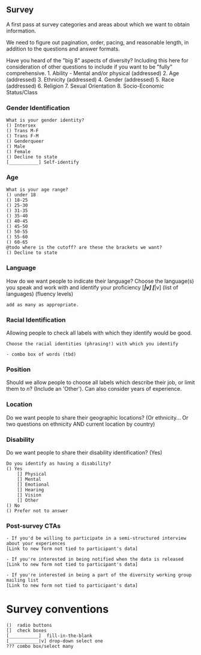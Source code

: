 ## Survey
A first pass at survey categories and areas about which we want to obtain information.

We need to figure out pagination, order, pacing, and reasonable length, in addition to the questions and answer formats.

Have you heard of the "big 8" aspects of diversity? Including this here for consideration of other questions to include if you want to be "fully" comprehensive.
    1. Ability - Mental and/or physical (addressed)
    2. Age (addressed)
    3. Ethnicity (addressed)
    4. Gender (addressed)
    5. Race (addressed)
    6. Religion
    7. Sexual Orientation
    8. Socio-Economic Status/Class

### Gender Identification
    What is your gender identity?
    () Intersex
    () Trans M-F
    () Trans F-M
    () Genderqueer
    () Male
    () Female
    () Decline to state
    [___________] Self-identify

### Age
    What is your age range?
    () under 18
    () 18-25
    () 25-30
    () 31-35
    () 35-40
    () 40-45
    () 45-50
    () 50-55
    () 55-60
    () 60-65
    @todo where is the cutoff? are these the brackets we want?
    () Decline to state

### Language
How do we want people to indicate their language?
    Choose the language(s) you speak and work with and identify your proficiency
    [___________|v]      [___________|v]
    (list of languages)  (fluency levels)

    add as many as appropriate.

### Racial Identification
Allowing people to check all labels with which they identify would be good.

    Choose the racial identities (phrasing!) with which you identify

    - combo box of words (tbd)

### Position
Should we allow people to choose all labels which describe their job, or limit them to _n_? (Include an 'Other'). Can also consider years of experience.

### Location
Do we want people to share their geographic locations? (Or ethnicity... Or two questions on ethnicity AND current location by country)

### Disability
Do we want people to share their disability identification? (Yes)
    
    Do you identify as having a disability?
    () Yes
        [] Physical
        [] Mental
        [] Emotional
        [] Hearing
        [] Vision
        [] Other
    () No
    () Prefer not to answer

### Post-survey CTAs
    - If you'd be willing to participate in a semi-structured interview about your experiences
    [Link to new form not tied to participant's data]

    - If you're interested in being notified when the data is released
    [Link to new form not tied to participant's data]

    - If you're interested in being a part of the diversity working group mailing list
    [Link to new form not tied to participant's data]


# Survey conventions

    ()  radio buttons
    []  check boxes
    [___________]  fill-in-the-blank
    [___________|v] drop-down select one
    ??? combo box/select many
